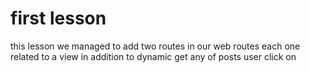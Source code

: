 <h1>first lesson</h1>

this lesson we managed to add two routes in our web routes each one related to a view in addition to dynamic get any of posts user click on
